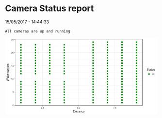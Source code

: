 Camera Status report
================
15/05/2017 - 14:44:33

    All cameras are up and running

![](camreport_files/figure-markdown_github/unnamed-chunk-2-1.png)
